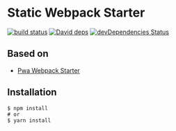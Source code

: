 # Static Webpack Starter

[![build status][travis-image]][travis-url]
[![David deps][david-image]][david-url]
[![devDependencies Status][david-dev-image]][david-dev-url]

[travis-image]: https://travis-ci.org/cycjimmy/static-webpack-starter.svg?branch=master
[travis-url]: https://travis-ci.org/cycjimmy/static-webpack-starter
[david-image]: https://img.shields.io/david/cycjimmy/static-webpack-starter.svg?style=flat-square
[david-url]: https://david-dm.org/cycjimmy/static-webpack-starter
[david-dev-image]: https://david-dm.org/cycjimmy/static-webpack-starter/dev-status.svg?style=flat-square
[david-dev-url]: https://david-dm.org/cycjimmy/static-webpack-starter?type=dev

## Based on 
* [Pwa Webpack Starter](https://github.com/cycjimmy/pwa-webpack-starter)

## Installation
```shell
$ npm install
# or
$ yarn install
```
